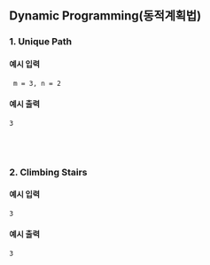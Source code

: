 ## Dynamic Programming(동적계획법)

### 1. Unique Path

#### 예시 입력
```
 m = 3, n = 2
```

#### 예시 출력
```
3
```

<br/><br/>

### 2. Climbing Stairs

#### 예시 입력
```
3
```

#### 예시 출력
```
3
```

<br/><br/>

